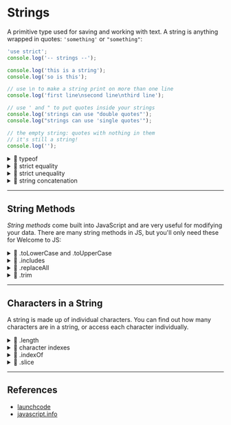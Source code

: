 # Strings

A primitive type used for saving and working with text. A string is anything
wrapped in quotes: `'something'` or `"something"`:

```js
'use strict';
console.log('-- strings --');

console.log('this is a string');
console.log('so is this');

// use \n to make a string print on more than one line
console.log('first line\nsecond line\nthird line');

// use ' and " to put quotes inside your strings
console.log('strings can use "double quotes"');
console.log("strings can use 'single quotes'");

// the empty string: quotes with nothing in them
// it's still a string!
console.log('');
```

<details>
<summary>🥚 typeof</summary>

```js
'use strict';
console.log('-- typeof strings --');

// strings are anything wrapped in quotations, ' or "
console.log('hello!'); // 'hello!'
console.log('you say "hello", i say "good bye"'); // 'you say "hello", i say "good bye"'
console.log("you say 'hello', i say 'good bye'"); // "you say 'hello', i say 'good bye'"

// this is the empty string. it is a string, but with no characters
console.log(''); // ''

// you can check if something is a string with typeof
console.log(typeof ''); // 'string'
console.log(typeof 'trees'); // 'string'
console.log(typeof 'apple "the green" fruit'); // 'string'
```

</details>
<details>
<summary>🥚 strict equality</summary>

```js
'use strict';
console.log('-- strings: strict equality --');

// two strings are the same thing if they have exactly the same characters
console.log('' === ''); // true
console.log('asdf' === 'asdf'); // true
console.log('12D' === '12D'); // true

// two strings with different characters are not the same string
console.log('' === ' '); // false
console.log('asdf' === 'Asdf'); // false
console.log('cow' === 'horse'); // false

// strings are never the same as different types
console.log('' === true); // false
console.log('true' === true); // false
console.log('12' === 12); // false
console.log('null' === null); // false
console.log('hello' === 100); // false
```

</details>
<details>
<summary>🥚 strict unequality</summary>

```js
'use strict';
console.log('-- strings: strict inequality --');
// the opposite of strict equality

// two strings are not unequal if they have exactly the same characters
console.log('' !== ''); // false
console.log('asdf' !== 'asdf'); // false
console.log('12D' !== '12D'); // false

// two strings with different characters are unequal
console.log('' !== ' '); // true
console.log('asdf' !== 'Asdf'); // true
console.log('cow' !== 'horse'); // true

// strings are always unequal to different types
console.log('' !== true); // true
console.log('true' !== true); // true
console.log('12' !== 12); // true
console.log('null' !== null); // true
console.log('hello' !== 100); // true
```

</details>
<details>
<summary>🥚 string concatenation</summary>

```js
'use strict';
console.log('-- string concatenation --');

// you can combine strings using +
console.log('abc' + '123'); // 'abc123'
console.log('a' + 'bc1' + '23'); // 'abc123'
```

</details>

---

## String Methods

_String methods_ come built into JavaScript and are very useful for modifying
your data. There are many string methods in JS, but you'll only need these for
Welcome to JS:

<details>
<summary>🥚 .toLowerCase and .toUpperCase</summary>

```js
'use strict';
console.log('-- .toLowerCase and .toUpperCase --');

// returns a new string with all lower case letters
console.log('HackYourFuture'.toLowerCase()); // 'hackyourfuture'

// returns a new string with all upper case letters
console.log('HackYourFuture'.toUpperCase()); // 'HACKYOURFUTURE'
```

</details>
<details>
<summary>🥚 .includes</summary>

```js
'use strict';
console.log('-- .includes --');

// returns true or false
//  true: if the string includes the argument
//  false: if it does not
// upper/lower case matters
console.log('Abc'.includes('Ab')); // true
console.log('Abc'.includes('bc')); // true
console.log('Abc'.includes('ab')); // false
console.log('Abc'.includes('BC')); // false
```

</details>
<details>
<summary>🥚 .replaceAll</summary>

```js
'use strict';
console.log('-- .replaceAll --');

// returns a new string with the first argument replaced by the second
console.log('abc'.replaceAll('b', '')); // 'ac'
console.log('computers'.replaceAll('z', '!')); // 'computers'
console.log('hi from me, hi to you'.replaceAll('hi', 'bye')); // 'bye from me, bye to you'
```

</details>
<details>
<summary>🥚 .trim</summary>

```js
'use strict';
console.log('-- .trim --');

// returns a new string with all the white space removed from the ends
console.log('  hello  '.trim()); // 'hello'
console.log('  hello'.trim()); // 'hello'
console.log('hello  '.trim()); // 'hello'
```

</details>

---

## Characters in a String

A string is made up of individual characters. You can find out how many
characters are in a string, or access each character individually.

<details>
<summary>🥚 .length</summary>

```js
'use strict';
console.log('-- .length --');

// out how many characters are in a string
console.log(''.length); // 0
console.log('a'.length); // 1
console.log('ab'.length); // 2
console.log('abc'.length); // 3
```

</details>
<details>
<summary>🥚 character indexes</summary>

```js
'use strict';
console.log('-- character indexes --');

// get a specific character from a string
//  careful, the first character is [0]!
console.log('abc'[-1]); // undefined
console.log('abc'[0]); // 'a'
console.log('abc'[1]); // 'b'
console.log('abc'[2]); // 'c'
console.log('abc'[3]); // undefined
```

</details>
<details>
<summary>🐣 .indexOf</summary>

```js
'use strict';
console.log('-- strings: .indexOf --');

console.log('single characters');
// returns the index of a substring inside a string
console.log('abc'.indexOf('a')); // 0
console.log('abc'.indexOf('b')); // 1
console.log('abc'.indexOf('c')); // 2

console.log('the empty string');
// everything contains the empty string at index 0
console.log(''.indexOf('')); // 0
console.log('abc'.indexOf('')); // 0
console.log('abc...xyz'.indexOf('')); // 0

console.log('multiple characters');
// you can search for more than one character
console.log('toads'.indexOf('ds')); // 3
console.log('abc'.indexOf('abc')); // 0

console.log('does not exist');
// if the search does not exist, indexOf returns -1
console.log('asdf'.indexOf('x')); // -1
console.log('JavaScript'.indexOf('Python')); // -1
console.log(''.indexOf('hello')); // -1
```

</details>
<details>
<summary>🐣 .slice</summary>

```js
'use strict';
console.log('-- strings: .slice --');

console.log('one argument');
// when you pass in only one number
//  .slice returns the rest of the string from that index
console.log('abcd'.slice(0)); // 'abcd'
console.log('abcd'.slice(1)); //  'bcd'
console.log('abcd'.slice(2)); //   'cd'
console.log('abcd'.slice(3)); //    'd'
console.log('abcd'.slice(5)); // undefined

console.log('two arguments');
// when you pass in two numbers
//  .slice returns the characters from the first index to the second
console.log('abcd'.slice(0, 4)); // 'abcd'
console.log('abcd'.slice(1, 4)); //  'bcd'
console.log('abcd'.slice(1, 3)); //  'bc'
console.log('abcd'.slice(2, 3)); //   'c'
console.log('abcd'.slice(2, 2)); // undefined

console.log('negative arguments');
// when you pass negative numbers
//  the array indexes are counted backwards from the end of the string
console.log('abcd'.slice(-1)); //   'd'
console.log('abcd'.slice(-2)); //  'cd'
console.log('abcd'.slice(-3)); // 'bcd'
console.log('abcd'.slice(-4, -1)); // 'abc'
console.log('abcd'.slice(-3, -1)); //  'bc'
console.log('abcd'.slice(-3, -2)); //  'b'
```

</details>

---

## References

- [launchcode](https://education.launchcode.org/intro-to-professional-web-dev/chapters/data-and-variables/values-and-data-types.html#more-on-strings)
- [javascript.info](https://javascript.info/string#accessing-characters)
